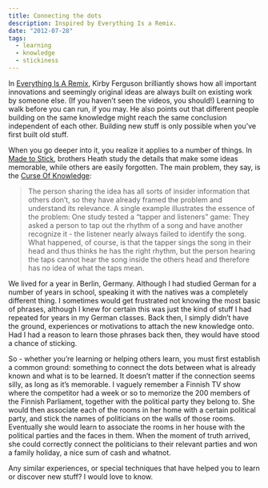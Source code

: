 ```yaml
---
title: Connecting the dots
description: Inspired by Everything Is a Remix.
date: "2012-07-28"
tags:
  - learning
  - knowledge
  - stickiness
---
```


In <a href="http://www.everythingisaremix.info/">Everything Is A Remix</a>, Kirby Ferguson brilliantly shows how all important innovations and seemingly original ideas are always built on existing work by someone else. (If you haven’t seen the videos, you should!) Learning to walk before you can run, if you may. He also points out that different people building on the same knowledge might reach the same conclusion independent of each other. Building new stuff is only possible when you’ve first built old stuff.

When you go deeper into it, you realize it applies to a number of things. In <a href="http://www.amazon.com/Made-Stick-Ideas-Survive-Others/dp/1400064287">Made to Stick</a>, brothers Heath study the details that make some ideas memorable, while others are easily forgotten. The main problem, they say, is the <a href="http://www.engineerguy.com/white-papers/made-to-stick.htm">Curse Of Knowledge</a>:

> The person sharing the idea has all sorts of insider information that others don’t, so they have already framed the problem and understand its relevance. A single example illustrates the essence of the problem: One study tested a “tapper and listeners” game: They asked a person to tap out the rhythm of a song and have another recognize it - the listener nearly always failed to identify the song. What happened, of course, is that the tapper sings the song in their head and thus thinks he has the right rhythm, but the person hearing the taps cannot hear the song inside the others head and therefore has no idea of what the taps mean.

We lived for a year in Berlin, Germany. Although I had studied German for a number of years in school, speaking it with the natives was a completely different thing. I sometimes would get frustrated not knowing the most basic of phrases, although I knew for certain this was just the kind of stuff I had repeated for years in my German classes. Back then, I simply didn’t have the ground, experiences or motivations to attach the new knowledge onto. Had I had a reason to learn those phrases back then, they would have stood a chance of sticking.

So - whether you’re learning or helping others learn, you must first establish a common ground: something to connect the dots between what is already known and what is to be learned. It doesn’t matter if the connection seems silly, as long as it’s memorable. I vaguely remember a Finnish TV show where the competitor had a week or so to memorize the 200 members of the Finnish Parliament, together with the political party they belong to. She would then associate each of the rooms in her home with a certain political party, and stick the names of politicians on the walls of those rooms. Eventually she would learn to associate the rooms in her house with the political parties and the faces in them. When the moment of truth arrived, she could correctly connect the politicians to their relevant parties and won a family holiday, a nice sum of cash and whatnot.

Any similar experiences, or special techniques that have helped you to learn or discover new stuff? I would love to know.
